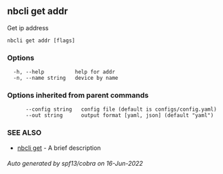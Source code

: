 ## nbcli get addr

Get ip address

```
nbcli get addr [flags]
```

### Options

```
  -h, --help          help for addr
  -n, --name string   device by name
```

### Options inherited from parent commands

```
      --config string   config file (default is configs/config.yaml)
      --out string      output format [yaml, json] (default "yaml")
```

### SEE ALSO

* [nbcli get](nbcli_get.md)	 - A brief description

###### Auto generated by spf13/cobra on 16-Jun-2022
